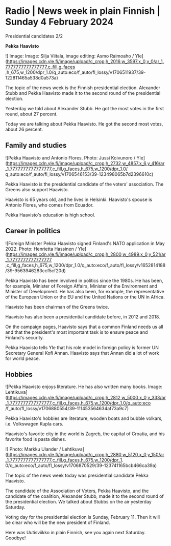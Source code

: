 # Radio \| News week in plain Finnish \| Sunday 4 February 2024

Presidential candidates 2/2

**Pekka Haavisto**

![ Image: Image: Silja Viitala, image editing: Asmo Raimoaho / Yle](https://images.cdn.yle.fi/image/upload/c_crop,h_2016,w_3597,x_0,y_0/ar_1.7777777777777777,c_fill,g_faces ,h_675,w_1200/dpr_1.0/q_auto:eco/f_auto/fl_lossy/v1706511937/39-122811465a538d0a573a)

The topic of the news week is the Finnish presidential election. Alexander Stubb and Pekka Haavisto made it to the second round of the presidential election.

Yesterday we told about Alexander Stubb. He got the most votes in the first round, about 27 percent.

Today we are talking about Pekka Haavisto. He got the second most votes, about 26 percent.

## Family and studies

![Pekka Haavisto and Antonio Flores. Photo: Jussi Koivunoro / Yle](https://images.cdn.yle.fi/image/upload/c_crop,h_2732,w_4857,x_6,y_416/ar_1.7777777777777777,c_fill,g_faces,h_675,w_1200/dpr_1.0/ q_auto:eco/f_auto/fl_lossy/v1706546153/39-123498065b7d2396610c)

Pekka Haavisto is the presidential candidate of the voters' association. The Greens also support Haavisto.

Haavisto is 65 years old, and he lives in Helsinki. Haavisto's spouse is Antonio Flores, who comes from Ecuador.

Pekka Haavisto's education is high school.

## Career in politics

![Foreign Minister Pekka Haavisto signed Finland's NATO application in May 2022. Photo: Henrietta Hassinen / Yle](https://images.cdn.yle.fi/image/upload/c_crop,h_2800,w_4989,x_0,y_521/ar_1.7777777777777777 ,c_fill,g_faces,h_675,w_1200/dpr_1.0/q_auto:eco/f_auto/fl_lossy/v1652814188/39-9563946283ccf5cf20d)

Pekka Haavisto has been involved in politics since the 1980s. He has been, for example, Minister of Foreign Affairs, Minister of the Environment and Minister of Development. He has also been, for example, the representative of the European Union or the EU and the United Nations or the UN in Africa.

Haavisto has been chairman of the Greens twice.

Haavisto has also been a presidential candidate before, in 2012 and 2018.

On the campaign pages, Haavisto says that a common Finland needs us all and that the president's most important task is to ensure peace and Finland's security.

Pekka Haavisto tells Yle that his role model in foreign policy is former UN Secretary General Kofi Annan. Haavisto says that Annan did a lot of work for world peace.

## Hobbies

![Pekka Haavisto enjoys literature. He has also written many books. Image: Lehtikuva](https://images.cdn.yle.fi/image/upload/c_crop,h_2812,w_5000,x_0,y_333/ar_1.7777777777777777,c_fill,g_faces,h_675,w_1200/dpr_1.0/q_auto:eco /f_auto/fl_lossy/v1706880554/39-111453564634af73a9c7)

Pekka Haavisto's hobbies are literature, wooden boats and bubble volkars, i.e. Volkswagen Kupla cars.

Haavisto's favorite city in the world is Zagreb, the capital of Croatia, and his favorite food is pasta dishes.

![ Photo: Markku Ulander / Lehtikuva](https://images.cdn.yle.fi/image/upload/c_crop,h_2880,w_5120,x_0,y_150/ar_1.7777777777777777,c_fill,g_faces,h_675,w_1200/dpr_1. 0/q_auto:eco/f_auto/fl_lossy/v1706870529/39-123741165bcb466ca39a)

The topic of the news week today was presidential candidate Pekka Haavisto.

The candidate of the Association of Voters, Pekka Haavisto, and the candidate of the coalition, Alexander Stubb, made it to the second round of the presidential election. We talked about Stubbs on the air yesterday Saturday.

Voting day for the presidential election is Sunday, February 11. Then it will be clear who will be the new president of Finland.

Here was Uutisviikko in plain Finnish, see you again next Saturday. Goodbye!

